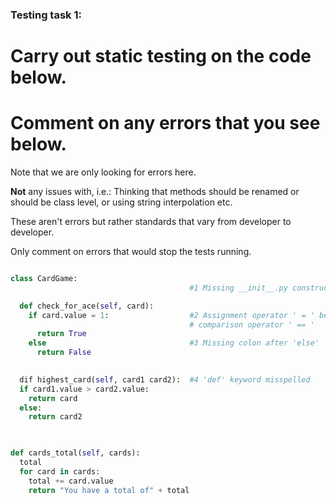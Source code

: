 ### Testing task 1:

# Carry out static testing on the code below.
# Comment on any errors that you see below.

Note that we are only looking for errors here.

**Not** any issues with, i.e.: 
Thinking that methods should be renamed or should be class level, or using string interpolation etc. 

These aren't errors but rather standards that vary from developer to developer. 

Only comment on errors that would stop the tests running.

```python

class CardGame:
                                        #1 Missing __init__.py constructor

  def check_for_ace(self, card):
    if card.value = 1:                  #2 Assignment operator ' = ' being used instead of
                                        # comparison operator ' == '
      return True
    else                                #3 Missing colon after 'else'
      return False
   

  dif highest_card(self, card1 card2):  #4 'def' keyword misspelled 
  if card1.value > card2.value:
    return card
  else:
    return card2
  


def cards_total(self, cards):
  total
  for card in cards:
    total += card.value
    return "You have a total of" + total
  
```
